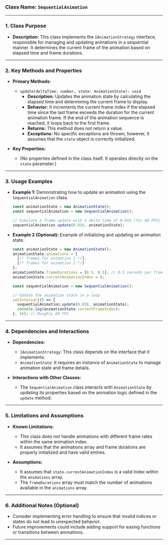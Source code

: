### **Class Name:** `SequentialAnimation`

---

### **1. Class Purpose**
- **Description:**
  This class implements the `IAnimationStrategy` interface, responsible for managing and updating animations in a sequential manner. It determines the current frame of the animation based on elapsed time and frame durations.

---

### **2. Key Methods and Properties**
- **Primary Methods:**
  - `update(deltaTime: number, state: AnimationState): void`
      - **Description:** Updates the animation state by calculating the elapsed time and determining the current frame to display.
      - **Behavior:** It increments the current frame index if the elapsed time since the last frame exceeds the duration for the current animation frame. If the end of the animation sequence is reached, it loops back to the first frame.
      - **Returns:** This method does not return a value.
      - **Exceptions:** No specific exceptions are thrown; however, it assumes that the `state` object is correctly initialized.

- **Key Properties:**
  - (No properties defined in the class itself. It operates directly on the `state` parameter.)

---

### **3. Usage Examples**
- **Example 1:**
  Demonstrating how to update an animation using the `SequentialAnimation` class.

  ```javascript
  const animationState = new AnimationState();
  const sequentialAnimation = new SequentialAnimation();

  // Simulate a frame update with a delta time of 0.016 (for 60 FPS)
  sequentialAnimation.update(0.016, animationState);
  ```

- **Example 2 (Optional):**
  Example of initializing and updating an animation state.

  ```javascript
  const animationState = new AnimationState();
  animationState.animations = [
    [/* frames for animation 1 */],
    [/* frames for animation 2 */]
  ];
  animationState.frameDurations = [0.5, 0.5]; // 0.5 seconds per frame for each animation
  animationState.currentAnimationIndex = 0;

  const sequentialAnimation = new SequentialAnimation();
  
  // Update the animation state in a loop
  setInterval(() => {
    sequentialAnimation.update(0.016, animationState);
    console.log(animationState.currentFrameIndex);
  }, 16); // Roughly 60 FPS
  ```

---

### **4. Dependencies and Interactions**
- **Dependencies:**
  - `IAnimationStrategy`: This class depends on the interface that it implements.
  - `AnimationState`: It requires an instance of `AnimationState` to manage animation state and frame details.

- **Interactions with Other Classes:**
  - The `SequentialAnimation` class interacts with `AnimationState` by updating its properties based on the animation logic defined in the `update` method.

---

### **5. Limitations and Assumptions**
- **Known Limitations:**
  - This class does not handle animations with different frame rates within the same animation index.
  - It assumes that the animations array and frame durations are properly initialized and have valid entries.

- **Assumptions:**
  - It assumes that `state.currentAnimationIndex` is a valid index within the `animations` array.
  - The `frameDurations` array must match the number of animations available in the `animations` array.

---

### **6. Additional Notes (Optional)**
- Consider implementing error handling to ensure that invalid indices or states do not lead to unexpected behavior.
- Future improvements could include adding support for easing functions or transitions between animations.

---